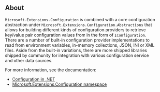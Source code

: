 ## About

`Microsoft.Extensions.Configuration` is combined with a core configuration abstraction under `Microsoft.Extensions.Configuration.Abstractions` that allows for building different kinds of configuration providers to retrieve key/value pair configuration values from in the form of `IConfiguration`. There are a number of built-in configuration provider implementations to read from environment variables, in-memory collections, JSON, INI or XML files. Aside from the built-in variations, there are more shipped libraries shipped by community for integration with various configuration service and other data sources.

For more information, see the documentation: 

- [Configuration in .NET](https://learn.microsoft.com/dotnet/core/extensions/configuration)
- [Microsoft.Extensions.Configuration namespace](https://learn.microsoft.com/dotnet/api/microsoft.extensions.configuration)
